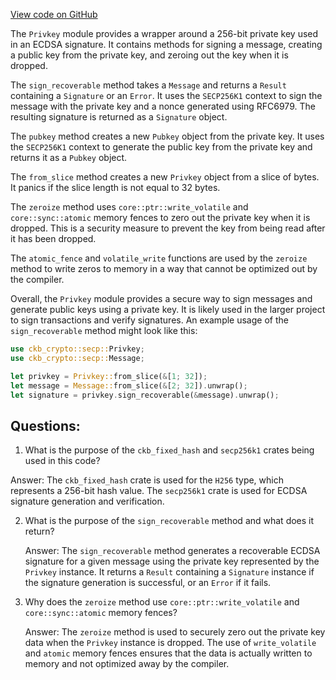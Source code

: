 [View code on GitHub](https://github.com/nervosnetwork/ckb/util/crypto/src/secp/privkey.rs)

The `Privkey` module provides a wrapper around a 256-bit private key used in an ECDSA signature. It contains methods for signing a message, creating a public key from the private key, and zeroing out the key when it is dropped. 

The `sign_recoverable` method takes a `Message` and returns a `Result` containing a `Signature` or an `Error`. It uses the `SECP256K1` context to sign the message with the private key and a nonce generated using RFC6979. The resulting signature is returned as a `Signature` object.

The `pubkey` method creates a new `Pubkey` object from the private key. It uses the `SECP256K1` context to generate the public key from the private key and returns it as a `Pubkey` object.

The `from_slice` method creates a new `Privkey` object from a slice of bytes. It panics if the slice length is not equal to 32 bytes.

The `zeroize` method uses `core::ptr::write_volatile` and `core::sync::atomic` memory fences to zero out the private key when it is dropped. This is a security measure to prevent the key from being read after it has been dropped.

The `atomic_fence` and `volatile_write` functions are used by the `zeroize` method to write zeros to memory in a way that cannot be optimized out by the compiler.

Overall, the `Privkey` module provides a secure way to sign messages and generate public keys using a private key. It is likely used in the larger project to sign transactions and verify signatures. An example usage of the `sign_recoverable` method might look like this:

```rust
use ckb_crypto::secp::Privkey;
use ckb_crypto::secp::Message;

let privkey = Privkey::from_slice(&[1; 32]);
let message = Message::from_slice(&[2; 32]).unwrap();
let signature = privkey.sign_recoverable(&message).unwrap();
```
## Questions: 
 1. What is the purpose of the `ckb_fixed_hash` and `secp256k1` crates being used in this code?
   
   Answer: The `ckb_fixed_hash` crate is used for the `H256` type, which represents a 256-bit hash value. The `secp256k1` crate is used for ECDSA signature generation and verification.

2. What is the purpose of the `sign_recoverable` method and what does it return?
   
   Answer: The `sign_recoverable` method generates a recoverable ECDSA signature for a given message using the private key represented by the `Privkey` instance. It returns a `Result` containing a `Signature` instance if the signature generation is successful, or an `Error` if it fails.

3. Why does the `zeroize` method use `core::ptr::write_volatile` and `core::sync::atomic` memory fences?
   
   Answer: The `zeroize` method is used to securely zero out the private key data when the `Privkey` instance is dropped. The use of `write_volatile` and `atomic` memory fences ensures that the data is actually written to memory and not optimized away by the compiler.
